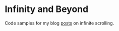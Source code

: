 # Infinity and Beyond

Code samples for my blog
[posts](http://marcschwieterman.com/blog/infinity-and-beyond/1/) on infinite
scrolling.
